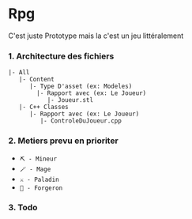 # Rpg
C'est juste Prototype mais la c'est un jeu littéralement

### 1. Architecture des fichiers

```
|- All
   |- Content
      |- Type D'asset (ex: Modeles)
        |- Rapport avec (ex: Le Joueur)
           |- Joueur.stl
   |- C++ Classes
      |- Rapport avec (ex: Le Joueur)
         |- ControleDuJoueur.cpp
```

### 2. Metiers prevu en prioriter

- `⛏️ - Mineur`
- `🪄 - Mage`
- `⚔️ - Paladin`
- `🔨 - Forgeron`

### 3. Todo
